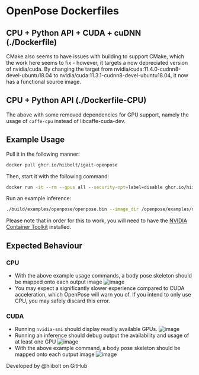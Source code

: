 # OpenPose Dockerfiles
## CPU + Python API + CUDA + cuDNN (./Dockerfile)
CMake also seems to have issues with building to support CMake, which the work here seems to fix - however, it targets a now depreciated version of nvidia/cuda. By changing the target from nvidia/cuda:11.4.0-cudnn8-devel-ubuntu18.04 to nvidia/cuda:11.3.1-cudnn8-devel-ubuntu18.04, it now has a functional source image.

## CPU + Python API (./Dockerfile-CPU)
The above with some removed dependencies for GPU support, namely the usage of `caffe-cpu` instead of libcaffe-cuda-dev.

## Example Usage
Pull it in the following manner:
```bash
docker pull ghcr.io/hiibolt/igait-openpose
```

Then, start it with the following command:
```bash
docker run -it --rm --gpus all --security-opt=label=disable ghcr.io/hiibolt/igait-openpose
```

Run an example inference:
```bash
./build/examples/openpose/openpose.bin --image_dir /openpose/examples/media --display 0 --write_images /output_images
```

Please note that in order for this to work, you will need to have the [NVIDIA Container Toolkit](https://docs.nvidia.com/datacenter/cloud-native/container-toolkit/latest/install-guide.html) installed.

## Expected Behaviour
### CPU
- With the above example usage commands, a body pose skeleton should be mapped onto each output image
  ![image](https://github.com/hiibolt/igait-openpose/assets/91273156/bce65308-1bc4-4ba3-bb69-3662785aec11)
- You may expect a significantly slower experience compared to CUDA acceleration, which OpenPose will warn you of. If you intend to only use CPU, you may safely discard this error.
### CUDA
- Running `nvidia-smi` should display readily available GPUs.
  ![image](https://github.com/hiibolt/igait-openpose/assets/91273156/3a1317c3-7c89-4ba8-8a82-abd8156785f5)
- Running an inference should debug output the availability and usage of at least one GPU
  ![image](https://github.com/hiibolt/igait-openpose/assets/91273156/1cf5832e-75ba-4062-a776-66ee32ec6f3d)
- With the above example command, a body pose skeleton should be mapped onto each output image
  ![image](https://github.com/hiibolt/igait-openpose/assets/91273156/abffec80-1ff5-49e1-bc9a-465bdcabbd03)

Developed by @hiibolt on GitHub
